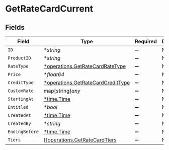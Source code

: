 # GetRateCardCurrent


## Fields

| Field                                                                                 | Type                                                                                  | Required                                                                              | Description                                                                           |
| ------------------------------------------------------------------------------------- | ------------------------------------------------------------------------------------- | ------------------------------------------------------------------------------------- | ------------------------------------------------------------------------------------- |
| `ID`                                                                                  | **string*                                                                             | :heavy_minus_sign:                                                                    | N/A                                                                                   |
| `ProductID`                                                                           | **string*                                                                             | :heavy_minus_sign:                                                                    | N/A                                                                                   |
| `RateType`                                                                            | [*operations.GetRateCardRateType](../../models/operations/getratecardratetype.md)     | :heavy_minus_sign:                                                                    | N/A                                                                                   |
| `Price`                                                                               | **float64*                                                                            | :heavy_minus_sign:                                                                    | N/A                                                                                   |
| `CreditType`                                                                          | [*operations.GetRateCardCreditType](../../models/operations/getratecardcredittype.md) | :heavy_minus_sign:                                                                    | N/A                                                                                   |
| `CustomRate`                                                                          | map[string]*any*                                                                      | :heavy_minus_sign:                                                                    | N/A                                                                                   |
| `StartingAt`                                                                          | [*time.Time](https://pkg.go.dev/time#Time)                                            | :heavy_minus_sign:                                                                    | N/A                                                                                   |
| `Entitled`                                                                            | **bool*                                                                               | :heavy_minus_sign:                                                                    | N/A                                                                                   |
| `CreatedAt`                                                                           | [*time.Time](https://pkg.go.dev/time#Time)                                            | :heavy_minus_sign:                                                                    | N/A                                                                                   |
| `CreatedBy`                                                                           | **string*                                                                             | :heavy_minus_sign:                                                                    | N/A                                                                                   |
| `EndingBefore`                                                                        | [*time.Time](https://pkg.go.dev/time#Time)                                            | :heavy_minus_sign:                                                                    | N/A                                                                                   |
| `Tiers`                                                                               | [][operations.GetRateCardTiers](../../models/operations/getratecardtiers.md)          | :heavy_minus_sign:                                                                    | N/A                                                                                   |